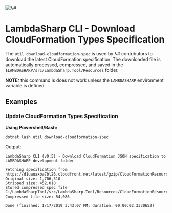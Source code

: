 ![λ#](../../../Docs/LambdaSharp_v2_small.png)

# LambdaSharp CLI - Download CloudFormation Types Specification

The `util download-cloudformation-spec` is used by λ# contributors to download the latest CloudFormation specification. The downloaded file is automatically processed, compressed, and saved in the `$LAMBDASHARP/src/LambdaSharp.Tool/Resources` folder.

**NOTE:** this command is does not work unless the `LAMBDASHARP` environment variable is defined.

## Examples

### Update CloudFormation Types Specification

__Using Powershell/Bash:__
```bash
dotnet lash util download-cloudformation-spec
```

Output:
```
LambdaSharp CLI (v0.5) - Download CloudFormation JSON specification to LAMBDASHARP development folder

Fetching specification from https://d1uauaxba7bl26.cloudfront.net/latest/gzip/CloudFormationResourceSpecification.json
Original size: 1,706,310
Stripped size: 452,018
Stored compressed spec file C:/LambdaSharpTool/src/LambdaSharp.Tool/Resources/CloudFormationResourceSpecification.json.gz
Compressed file size: 54,086

Done (finished: 1/17/2019 3:43:07 PM; duration: 00:00:02.3330652)
```

